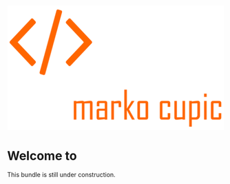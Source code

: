 ![Alt text](src/Resources/public/logo.png?raw=true "logo")


# Welcome to <?= $bundlename ?>

This bundle is still under construction.
